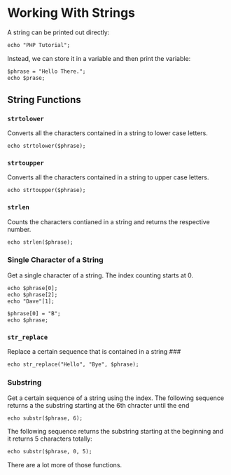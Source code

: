 # Working With Strings #

A string can be printed out directly:

```html
echo "PHP Tutorial";
```

Instead, we can store it in a variable and then print the variable:

```html
$phrase = "Hello There.";
echo $prase;
```

## String Functions ##

### `strtolower` ###

Converts all the characters contained in a string to lower case letters.

```html
echo strtolower($phrase);
```

### `strtoupper` ###

Converts all the characters contained in a string to upper case letters.

```html
echo strtoupper($phrase);
```

### `strlen` ###

Counts the characters contianed in a string and returns the respective number.

```html
echo strlen($phrase);
```

### Single Character of a String ###

Get a single character of a string. The index counting starts at 0.

```html
echo $phrase[0];
echo $phrase[2];
echo "Dave"[1];

$phrase[0] = "B";
echo $phrase;
```

### `str_replace` ###

Replace a certain sequence that is contained in a string ###

```html
echo str_replace("Hello", "Bye", $phrase);
```

### Substring ###

Get a certain sequence of a string using the index. The following sequence returns a the substring starting at the 6th chracter until the end

```html
echo substr($phrase, 6);
```

The following sequence returns the substring starting at the beginning and it returns 5 characters totally:

```html
echo substr($phrase, 0, 5);
```

There are a lot more of those functions.